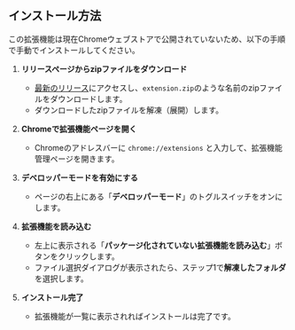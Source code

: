 ## インストール方法

この拡張機能は現在Chromeウェブストアで公開されていないため、以下の手順で手動でインストールしてください。

1.  **リリースページからzipファイルをダウンロード**
    * [最新のリリース](https://github.com/yammmmy0209/kyutech-moodle-char-counter/release/latest)にアクセスし、`extension.zip`のような名前のzipファイルをダウンロードします。
    * ダウンロードしたzipファイルを解凍（展開）します。

2.  **Chromeで拡張機能ページを開く**
    * Chromeのアドレスバーに `chrome://extensions` と入力して、拡張機能管理ページを開きます。

3.  **デベロッパーモードを有効にする**
    * ページの右上にある「**デベロッパーモード**」のトグルスイッチをオンにします。

4.  **拡張機能を読み込む**
    * 左上に表示される「**パッケージ化されていない拡張機能を読み込む**」ボタンをクリックします。
    * ファイル選択ダイアログが表示されたら、ステップ1で**解凍したフォルダ**を選択します。

5.  **インストール完了**
    * 拡張機能が一覧に表示されればインストールは完了です。